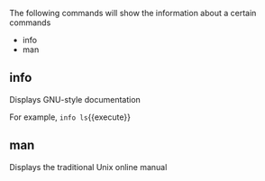The following commands will show the information about a certain commands

- info
- man

## info

Displays GNU-style documentation

For example, `info ls`{{execute}}

## man

Displays the traditional Unix online manual

